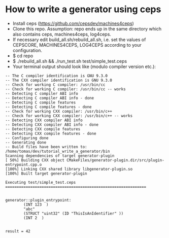 # How to write a generator using ceps

- Install ceps (https://github.com/cepsdev/machines4ceps)
- Clone this repo. Assumption: repo ends up in the same directory which also contains ceps, machines4ceps, log4ceps.
- If necessary edit build_all.sh/rebuild_all.sh, i.e. set the values of CEPSCORE, MACHINES4CEPS, LOG4CEPS according to your configuration.
- $ cd repo
- $ ./rebuild_all.sh && ./run_test.sh test/simple_test.ceps
- Your terminal output should look like (modulo compiler version etc.):

```
-- The C compiler identification is GNU 9.3.0
-- The CXX compiler identification is GNU 9.3.0
-- Check for working C compiler: /usr/bin/cc
-- Check for working C compiler: /usr/bin/cc -- works
-- Detecting C compiler ABI info
-- Detecting C compiler ABI info - done
-- Detecting C compile features
-- Detecting C compile features - done
-- Check for working CXX compiler: /usr/bin/c++
-- Check for working CXX compiler: /usr/bin/c++ -- works
-- Detecting CXX compiler ABI info
-- Detecting CXX compiler ABI info - done
-- Detecting CXX compile features
-- Detecting CXX compile features - done
-- Configuring done
-- Generating done
-- Build files have been written to: /home/tomas/dev/tutorial_write_a_generator/bin
Scanning dependencies of target generator-plugin
[ 50%] Building CXX object CMakeFiles/generator-plugin.dir/src/plugin-entrypoint.cpp.o
[100%] Linking CXX shared library libgenerator-plugin.so
[100%] Built target generator-plugin

Executing test/simple_test.ceps
==============================================================


generator::plugin_entrypoint:
        (INT 123  )
        "abc" 
        (STRUCT "uint32" (ID "ThisIsAnIdentifier" ))
        (INT 2  )


result = 42
```
